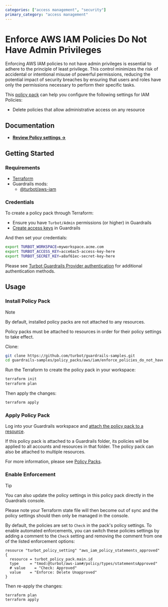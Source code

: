 ```yaml
---
categories: ["access management", "security"]
primary_category: "access management"
---
```


# Enforce AWS IAM Policies Do Not Have Admin Privileges

Enforcing AWS IAM policies to not have admin privileges is essential to adhere to the principle of least privilege. This control minimizes the risk of accidental or intentional misuse of powerful permissions, reducing the potential impact of security breaches by ensuring that users and roles have only the permissions necessary to perform their specific tasks.

This [policy pack](https://turbot.com/guardrails/docs/concepts/policy-packs) can help you configure the following settings for IAM Policies:

- Delete policies that allow administrative access on any resource

## Documentation

- **[Review Policy settings →](https://hub.guardrails.turbot.com/policy-packs/aws_iam_enforce_policies_do_not_have_admin_privileges/settings)**

## Getting Started

### Requirements

- [Terraform](https://developer.hashicorp.com/terraform/install)
- Guardrails mods:
  - [@turbot/aws-iam](https://hub.guardrails.turbot.com/mods/aws/mods/aws-iam)

### Credentials

To create a policy pack through Terraform:

- Ensure you have `Turbot/Admin` permissions (or higher) in Guardrails
- [Create access keys](https://turbot.com/guardrails/docs/guides/iam/access-keys#generate-a-new-guardrails-api-access-key) in Guardrails

And then set your credentials:

```sh
export TURBOT_WORKSPACE=myworkspace.acme.com
export TURBOT_ACCESS_KEY=acce6ac5-access-key-here
export TURBOT_SECRET_KEY=a8af61ec-secret-key-here
```

Please see [Turbot Guardrails Provider authentication](https://registry.terraform.io/providers/turbot/turbot/latest/docs#authentication) for additional authentication methods.

## Usage

### Install Policy Pack

> [!NOTE]
> By default, installed policy packs are not attached to any resources.
>
> Policy packs must be attached to resources in order for their policy settings to take effect.

Clone:

```sh
git clone https://github.com/turbot/guardrails-samples.git
cd guardrails-samples/policy_packs/aws/iam/enforce_policies_do_not_have_admin_privileges
```

Run the Terraform to create the policy pack in your workspace:

```sh
terraform init
terraform plan
```

Then apply the changes:

```sh
terraform apply
```

### Apply Policy Pack

Log into your Guardrails workspace and [attach the policy pack to a resource](https://turbot.com/guardrails/docs/guides/policy-packs#attach-a-policy-pack-to-a-resource).

If this policy pack is attached to a Guardrails folder, its policies will be applied to all accounts and resources in that folder. The policy pack can also be attached to multiple resources.

For more information, please see [Policy Packs](https://turbot.com/guardrails/docs/concepts/policy-packs).

### Enable Enforcement

> [!TIP]
> You can also update the policy settings in this policy pack directly in the Guardrails console.
>
> Please note your Terraform state file will then become out of sync and the policy settings should then only be managed in the console.

By default, the policies are set to `Check` in the pack's policy settings. To enable automated enforcements, you can switch these policies settings by adding a comment to the `Check` setting and removing the comment from one of the listed enforcement options:

```hcl
resource "turbot_policy_setting" "aws_iam_policy_statements_approved" {
  resource = turbot_policy_pack.main.id
  type     = "tmod:@turbot/aws-iam#/policy/types/statementsApproved"
  # value    = "Check: Approved"
  value    = "Enforce: Delete Unapproved"
}
```

Then re-apply the changes:

```sh
terraform plan
terraform apply
```
